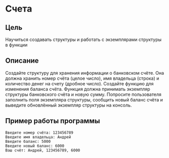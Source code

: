 # Счета
## Цель
Научиться создавать структуры и работать с экземплярами структуры в функции
## Описание
Создайте структуру для хранения информации о банковском счёте. Она должна хранить номер счёта (целое число), имя владельца (строка) и количество денег на счету (дробное число).
Создайте функцию для изменения баланса счёта. Функция должна принимать экземпляр структуры банковского счёта и новую сумму.
Попросите пользователя заполнить поля экземпляра структуры, сообщить новый баланс счёта и выведите обновлённый экземпляр структуры на консоль.
## Пример работы программы
```
Введите номер счёта: 123456789
Введите имя владельца: Андрей
Введите баланс: 5000
Введите новый баланс: 6000
Ваш счёт: Андрей, 123456789, 6000
```